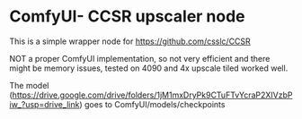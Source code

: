 # ComfyUI- CCSR upscaler node

This is a simple wrapper node for https://github.com/csslc/CCSR

NOT a proper ComfyUI implementation, so not very efficient and there might be memory issues, tested on 4090 and 4x upscale tiled worked well.

The model (https://drive.google.com/drive/folders/1jM1mxDryPk9CTuFTvYcraP2XIVzbPiw_?usp=drive_link) goes to ComfyUI/models/checkpoints
